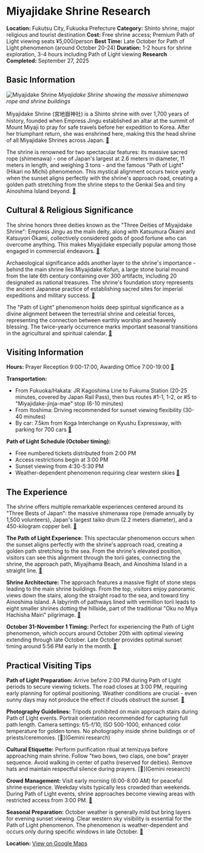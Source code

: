 # Miyajidake Shrine Research

**Location:** Fukutsu City, Fukuoka Prefecture
**Category:** Shinto shrine, major religious and tourist destination
**Cost:** Free shrine access; Premium Path of Light viewing seats ¥5,000/person
**Best Time:** Late October for Path of Light phenomenon (around October 20-24)
**Duration:** 1-2 hours for shrine exploration, 3-4 hours including Path of Light viewing
**Research Completed:** September 27, 2025

## Basic Information

![Miyajidake Shrine](https://asset.japan.travel/image/upload/v1666333981/fukuoka/Fukuoka_t_id208_1.jpg)
*Miyajidake Shrine showing the massive shimenawa rope and shrine buildings*

Miyajidake Shrine (宮地嶽神社) is a Shinto shrine with over 1,700 years of history, founded when Empress Jingu established an altar at the summit of Mount Miyaji to pray for safe travels before her expedition to Korea. After her triumphant return, she was enshrined here, making this the head shrine of all Miyajidake Shrines across Japan. [🔗](https://www.crossroadfukuoka.jp/en/spot/10236)

The shrine is renowned for two spectacular features: its massive sacred rope (shimenawa) - one of Japan's largest at 2.6 meters in diameter, 11 meters in length, and weighing 3 tons - and the famous "Path of Light" (Hikari no Michi) phenomenon. This mystical alignment occurs twice yearly when the sunset aligns perfectly with the shrine's approach road, creating a golden path stretching from the shrine steps to the Genkai Sea and tiny Ainoshima Island beyond. [🔗](https://www.fukuoka-now.com/en/event/miyajidake-shrine-path-of-light/)

## Cultural & Religious Significance

The shrine honors three deities known as the "Three Deities of Miyajidake Shrine": Empress Jingu as the main deity, along with Katsumura Ōkami and Katsuyori Ōkami, collectively considered gods of good fortune who can overcome anything. This makes Miyajidake especially popular among those engaged in commercial endeavors. [🔗](https://enjoy-kyushu.com/column/fukuoka/scenic/881.html)

Archaeological significance adds another layer to the shrine's importance - behind the main shrine lies Miyajidake Kofun, a large stone burial mound from the late 6th century containing over 300 artifacts, including 20 designated as national treasures. The shrine's foundation story represents the ancient Japanese practice of establishing sacred sites for imperial expeditions and military success. [🔗](https://japantoday.com/category/features/travel/miyajidake-shrine-a-historic-hillside-full-of-surprises-1)

The "Path of Light" phenomenon holds deep spiritual significance as a divine alignment between the terrestrial shrine and celestial forces, representing the connection between earthly worship and heavenly blessing. The twice-yearly occurrence marks important seasonal transitions in the agricultural and spiritual calendar. [🔗](https://www.fukuoka-now.com/en/event/miyajidake-shrine-path-of-light/)

## Visiting Information

**Hours:** Prayer Reception 9:00-17:00, Awarding Office 7:00-19:00 [🔗](https://japantravel.navitime.com/en/area/jp/spot/02301-1600355/)

**Transportation:**
- From Fukuoka/Hakata: JR Kagoshima Line to Fukuma Station (20-25 minutes, covered by Japan Rail Pass), then bus routes #1-1, 1-2, or #5 to "Miyajidake-jinja-mae" stop (6-10 minutes)
- From Itoshima: Driving recommended for sunset viewing flexibility (30-40 minutes)
- By car: 7.5km from Koga Interchange on Kyushu Expressway, with parking for 700 cars [🔗](https://www.japan.travel/en/spot/779/)

**Path of Light Schedule (October timing):**
- Free numbered tickets distributed from 2:00 PM
- Access restrictions begin at 3:00 PM
- Sunset viewing from 4:30-5:30 PM
- Weather-dependent phenomenon requiring clear western skies [🔗](https://www.tripadvisor.com/ShowTopic-g1022383-i50611-k13688594-Miyajidake_shrine_path_of_light_autumn_viewing-Fukutsu_Fukuoka_Prefecture_Kyushu.html)

## The Experience

The shrine offers multiple remarkable experiences centered around its "Three Bests of Japan": the massive shimenawa rope (remade annually by 1,500 volunteers), Japan's largest taiko drum (2.2 meters diameter), and a 450-kilogram copper bell. [🔗](https://travel.gaijinpot.com/miyajidake-shrine/)

**The Path of Light Experience:** This spectacular phenomenon occurs when the sunset aligns perfectly with the shrine's approach road, creating a golden path stretching to the sea. From the shrine's elevated position, visitors can see this alignment through the torii gates, connecting the shrine, the approach path, Miyajihama Beach, and Ainoshima Island in a straight line. [🔗](https://mercure-fukuokamunakata-resortandspa.jp/en/sightseeing/miyajidakejinja/)

**Shrine Architecture:** The approach features a massive flight of stone steps leading to the main shrine buildings. From the top, visitors enjoy panoramic views down the stairs, along the straight road to the sea, and toward tiny Ainoshima Island. A labyrinth of pathways lined with vermillion torii leads to eight smaller shrines dotting the hillside, part of the traditional "Oku no Miya Hachisha Mairi" pilgrimage. [🔗](https://www.touristinjapan.com/miyajidake-shrine-fukutsu/)

**October 31-November 1 Timing:** Perfect for experiencing the Path of Light phenomenon, which occurs around October 20th with optimal viewing extending through late October. Late October provides optimal sunset timing around 5:56 PM early in the month. [🔗](https://www.fukuoka-now.com/en/event/miyajidake-shrine-path-of-light/)

## Practical Visiting Tips

**Path of Light Preparation:** Arrive before 2:00 PM during Path of Light periods to secure viewing tickets. The road closes at 3:00 PM, requiring early planning for optimal positioning. Weather conditions are crucial - even sunny days may not produce the effect if clouds obstruct the sunset. [🔗](https://www.tripadvisor.com/ShowTopic-g1022383-i50611-k13688594-Miyajidake_shrine_path_of_light_autumn_viewing-Fukutsu_Fukuoka_Prefecture_Kyushu.html)

**Photography Guidelines:** Tripods prohibited on main approach stairs during Path of Light events. Portrait orientation recommended for capturing full path length. Camera settings: f/5-f/10, ISO 500-1000, enhanced color temperature for golden tones. No photography inside shrine buildings or of priests/ceremonies. [🔗](Gemini research)

**Cultural Etiquette:** Perform purification ritual at temizuya before approaching main shrine. Follow "two bows, two claps, one bow" prayer sequence. Avoid walking in center of paths (reserved for deities). Remove hats and maintain respectful silence during prayers. [🔗](Gemini research)

**Crowd Management:** Visit early morning (6:00-8:00 AM) for peaceful shrine experience. Weekday visits typically less crowded than weekends. During Path of Light events, shrine approaches become viewing areas with restricted access from 3:00 PM. [🔗](https://travel.gaijinpot.com/miyajidake-shrine/)

**Seasonal Preparation:** October weather is generally mild but bring layers for evening sunset viewing. Clear western sky visibility is essential for the Path of Light phenomenon. The phenomenon is weather-dependent and occurs only during specific windows in late October. [🔗](https://www.fukuoka-now.com/en/event/miyajidake-shrine-path-of-light/)

**Location:** [View on Google Maps](https://www.google.com/maps/place/Miyajidake+Shrine/@33.7796889,130.4825556,17z)
